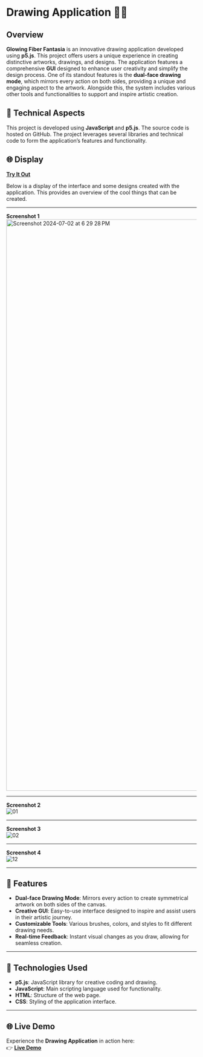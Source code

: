 # **Drawing Application** 🎨✨

## **Overview**  
**Glowing Fiber Fantasia** is an innovative drawing application developed using **p5.js**. This project offers users a unique experience in creating distinctive artworks, drawings, and designs. The application features a comprehensive **GUI** designed to enhance user creativity and simplify the design process. One of its standout features is the **dual-face drawing mode**, which mirrors every action on both sides, providing a unique and engaging aspect to the artwork. Alongside this, the system includes various other tools and functionalities to support and inspire artistic creation.

## **🔧 Technical Aspects**  
This project is developed using **JavaScript** and **p5.js**. The source code is hosted on GitHub. The project leverages several libraries and technical code to form the application’s features and functionality.

## **🌐 Display**  
[**Try It Out**](https://editor.p5js.org/Delvin/full/ke35sh8R4)  

Below is a display of the interface and some designs created with the application. This provides an overview of the cool things that can be created.

---

**Screenshot 1**  
<img width="1512" alt="Screenshot 2024-07-02 at 6 29 28 PM" src="https://github.com/delvinsalman/DrawingApplication/assets/90351386/51be2cb0-ee8b-410b-b877-b787681918f5">  

---

**Screenshot 2**  
![01](https://github.com/delvinsalman/DrawingApplication/assets/90351386/14e0e349-4b8e-4b85-82d6-2bc03e6476a6)  

---

**Screenshot 3**  
![02](https://github.com/delvinsalman/DrawingApplication/assets/90351386/34b1fe55-cfe2-46e0-ad18-180b68ff6786)

---

**Screenshot 4**  
![12](https://github.com/delvinsalman/DrawingApplication/assets/90351386/48b00ade-9e32-4e0e-8798-56712435d9a5)

---

## **🚀 Features**  
- **Dual-face Drawing Mode**: Mirrors every action to create symmetrical artwork on both sides of the canvas.  
- **Creative GUI**: Easy-to-use interface designed to inspire and assist users in their artistic journey.  
- **Customizable Tools**: Various brushes, colors, and styles to fit different drawing needs.  
- **Real-time Feedback**: Instant visual changes as you draw, allowing for seamless creation.

---

## **🔧 Technologies Used**  
- **p5.js**: JavaScript library for creative coding and drawing.  
- **JavaScript**: Main scripting language used for functionality.  
- **HTML**: Structure of the web page.  
- **CSS**: Styling of the application interface.

---

## **🌐 Live Demo**  
Experience the **Drawing Application** in action here:  
👉 [**Live Demo**](https://editor.p5js.org/Delvin/full/ke35sh8R4)


